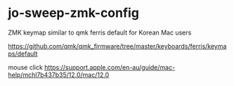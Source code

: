 # jo-sweep-zmk-config
ZMK keymap similar to qmk ferris default for Korean Mac users

https://github.com/qmk/qmk_firmware/tree/master/keyboards/ferris/keymaps/default

mouse click
https://support.apple.com/en-au/guide/mac-help/mchl7b437b35/12.0/mac/12.0